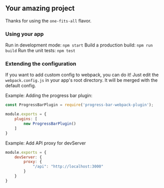 ## Your amazing project

Thanks for using the `one-fits-all` flavor.

### Using your app

Run in development mode: `npm start`
Build a production build: `npm run build`
Run the unit tests: `npm test`

### Extending the configuration

If you want to add custom config to webpack, you can do it! Just edit the `webpack.config.js` in your app's root directory. It will be merged with the default config.

Example: Adding the progress bar plugin:
```javascript
const ProgressBarPlugin = require('progress-bar-webpack-plugin');

module.exports = {
    plugins: [
        new ProgressBarPlugin()
    ]
}
```
Example: Add API proxy for devServer
```javascript
module.exports = {
    devServer: {
        proxy: {
            "/api": "http://localhost:3000"
        }
    }
}
```
